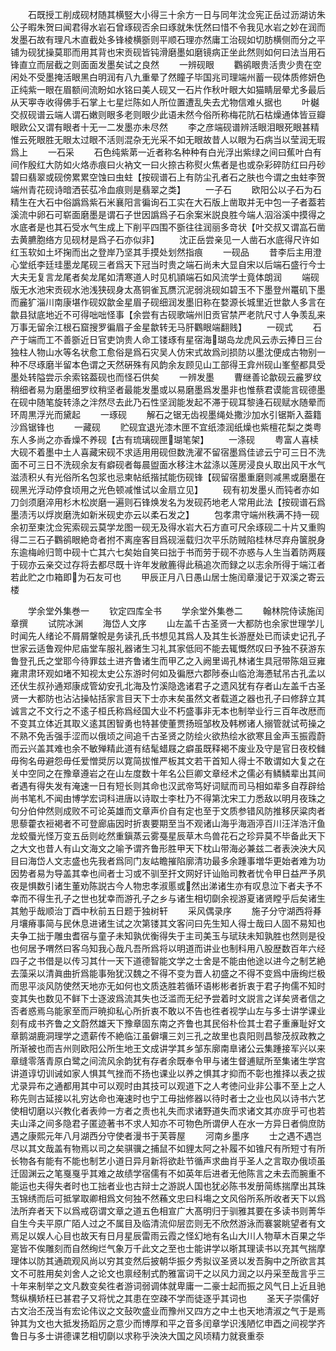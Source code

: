 <!-- { "loadSidebar": true } -->
　　石既授工削成砚材随其横竪大小得三十余方一日与同年沈佥宪正岳过沥湖访朱公子暇朱贺曰闻君得水岩石曾琢砚否余曰琢就朱怃然曰惜不令我见水岩之妙在润而发墨石故有理凡木直截处多锋棱横斵则平顺石理亦然庸工治砚如切肪横侧而分之平铺为砚犹操莫耶而用其背也宋贡砚皆钝滑磨墨如磨镜病正坐此然则如何曰法当用石锋直立而层截之则面面发墨矣试之良然
　　一辨砚眼
　　鸜鹆眼贵活贵少贵在空闲处不受墨掩活眼黑白明润有八九重晕了然瞳子毕国兆司理端州蓄一砚体质修妍色正纯紫一眼在眉额间流盼如水铭曰美人砚又一石片作秋叶眼大如猫睛层晕尤多最后从天寕寺收得佛手石掌上七星烂陈如人所位置遭乱失去尤物信难乆据也
　　叶樾交叔砚谱云端人谓石嫩则眼多老则眼少此语未然今俗所称梅花阬石枯燥通体皆豆瓣眼欧公又谓有眼者十无一二发墨亦未尽然
　　李之彦端砚谱辨活眼泪眼死眼甚精惟云死眼胜无眼太过眼不活则混杂无光采不如无眼故昔人以眼为石病当以莹润无瑕爲上
　　一石采
　　石色纯紫苐一近者称名种种有白光浮出紫绿之间曰蕉叶白有间作殷红大防如火烙赤痕曰火衲文一曰火捺古称熨火焦者是也或杂彩碎防红曰丹砂碧曰翡翠或砚傍累累空蚀曰虫蛀【按砚谱石上有防尘孔者石之肤也今谓之虫蛀李贺端州青花砚诗暗洒苌苰冷血痕则是翡翠之类】
　　一子石
　　欧阳公以子石为石精生在大石中俗譌爲紫石米襄阳言徧询石工实在大石版上凿取并无中包一子者葢若溪流中卵石可崭面磨墨是谓石子世因譌爲子石余案米説良胜今端人泅浴溪中摸得之水底者是也其石受水气生成上下削平四围不斵往往润丽多竒状【叶交叔又谓嵓石凿去黄臕胞络方见砚材是爲子石亦似非】
　　沈正岳尝亲见一人凿石水底得尺许如红玉软如土坏掬而出之登岸乃坚其手摸处划然指痕
　　一砚品
　　昔李后主用澄心堂纸李廷珪墨龙尾砚三者爲天下冠当时贵之端石尚未大显自宋以后端石盛行今士大夫无复言龙尾者矣龙尾如清寒道人时见机頴端石如风流学士竟体朗润
　　端砚版无水池宋贡砚水池浅狭砚身太髙铜雀瓦赝沉泥弱洮砚如碧玉不下墨登州鼍矶下墨而麄犷淄川南康堪作砚奴歙金星眉子砚细润发墨旧称在婺源长城里近世歙人多言在歙县狱底地近不可得咄咄怪事【余尝有古砚歌端州旧贡官禁严老阬尺寸人争羡乱来万事无留余江根石窟搜罗徧眉子金星歙转无马肝鸜眼端翻贱】
　　一砚式
　　石产于端而工不善斵近日官吏饷贵人命工镂琢有星宿海瑚岛龙虎风云赤云捧日三台独柱人物山水等名状愈工愈俗是爲石灾吴人仿宋式故爲刓损防以墨沈便成古物别一种不尽琢磨半留本色谓之天然硏殊有风韵余友顾见山工部得王弇州砚山峯壑都具受墨处转隘尝示余索铭葢砚也而怪石供矣
　　一辨发墨
　　曹继善论歙砚云麄罗纹稍细者易为磨墨细罗纹稍坚者最能发墨或以易磨墨爲发墨非也惟蔡君谟能言砚德墨在砚中随笔旋转涤之泮然尽去此乃石性坚润能发起不滞于砚耳黎逄石砚赋水随晕而环周黒浮光而黛起
　　一琢砚
　　解石之锯无齿视墨绳处撒沙加水引锯斯入葢籍沙爲锯锋也
　　一藏砚
　　贮砚宜退光漆木匣不宜纸漆润纸燥也紫檀花梨之类粤东人多尚之亦香燥不养砚【古有琉璃砚匣瑚笔架】
　　一涤砚
　　粤富人喜椟大砚不着墨中土人喜藏宋砚不求适用用砚但数洗濯不留宿墨爲佳谚云宁可三日不洗面不可三日不洗砚余友有癖砚者每晨盥面水移注木盆涤以莲房浸良乆取出风干水气滋渍积乆有光俗所名包浆也忌柬帖纸揩拭能伤砚锋【砚留宿墨重磨则减黑或磨墨在砚黑光浮动停食顷用之光色顿减惟试以金扇立见】
　　砚有初发墨乆而钝者亦如刀剑须磨淬用杉木松炭磨一遍则石锋焕发名为发砚药地老人常用此法【按砚谱石爲墨渍汚以烰炭磨洗如新米砚史亦云以柔石发之】
　　包孝肃守端州秩满不持一砚余初至柬沈佥宪索砚云莫学龙图一砚无及得水岩大石方直可尺余琢砚二十片又重购得二三石子鸜鹆眼絶竒者拊不离座客目爲砚滛载归次平乐防贼陷桂林尽弃舟箧脱身东逾梅岭归笥中砚十亡其六七矣始自笑曰拙于书而劳于砚不亦惑与人生当着防两屐于砚亦云亲交过存将去都尽既十许年发敝簏得此稿追次而録之以志余所得于端江者若此贮之巾箱即为石友可也
　　甲辰正月八日愚山居士施闰章漫记于双溪之寄云楼













　　学余堂外集巻一
　　钦定四库全书
　　学余堂外集巻二
　　翰林院侍读施闰章撰
　　试院冰渊
　　海岱人文序
　　山左盖千古圣贤一大都防也余家世理学儿时闻先人绪论不屑屑鞶帨是务读孔氏书想见其爲人及其生长游歴处已而读史记孔子世家云适鲁观仲尼庙堂车服礼器诸生习礼其家低囘不能去辄慨然叹曰予独不获游东鲁登孔氏之堂耶今待罪兹土进齐鲁诸生而甲乙之入阙里谒孔林诸生具冠带陈爼豆雍雍肃肃环观如堵不知视太史公东游时何如及徧厯六郡陟泰山临沧海慿轼吊古孔孟以还伏生叔孙通郑康成管幼安孔北海及竹溪隐逸诸君子之遗风犹有存者山左盖千古圣贤一大都防也沾沾操帖括家言目天下士亦末矣虽然文者载道之器也孔子曰修辞立其诚言之不文行之不逺子桓氏称爲经国大业不朽盛事非无本也制举业行三百年改厯而不变其立体近其取义逺其困智勇也特甚使董贾扬班邹枚及韩桞诸人搦管就试苟操之不熟不免舌强手涩而以俄顷之间追千古圣贤之防绘火欲热绘水欲寒且金声玉振霞蔚而云兴盖其难也余不敏殚精此道有结髦蜡屐之癖虽既释褐不废业及守是官日夜校雠毋徇名毋避怨毋任爱憎奨厉以寛简拔惟严板其文若干首知人得士不敢谓如大复之在关中空同之在豫章遵岩之在山左度数十年名公巨卿文章经术之儒必有鳞鳞辈出其间者遇有得失发有淹速一日有短长则其命也汉武帝笃好词赋而司马相如辈多自荐辟给尚书笔札不闻由博学宏词科进唐以诗取士李杜乃不得第沈宋工力悉敌以明月夜珠之句分伯仲然则成败不可论英雄而文章声价自有定也至于文质参错风防推移厌粱肉者思藜藿衣裋褐者不可登廊庙因时折衷要期至当不观诸山海乎海涵渟百川汪洋浩汗鱼龙蛟蜃光怪万变五岳则屹然重鎭蒸云雾戞星辰草木鸟兽花石之珍异莫不毕备此天下之大文也昔人有山文海文之喻予谓齐鲁形胜甲天下枕山带海必兼兹二者表泱泱大风目曰海岱人文志盛也先我者爲同门友岵瞻摧陷廓清功最多余踵事増华更始者难为功因势者易为导盖其幸也间者士习或不驯至扞文网好讦讪贻司教者忧令甲日益严予夙夜是惧数引诸生董劝陈説古今人物忠孝淑慝或然出涕诸生亦有叹息泣下者夫予不幸而不得生孔子之世也犹幸而游孔子之乡与诸生相切劘余视游夏诸贤瞠乎后矣诸生其勉乎哉顺治丁酉中秋前五日题于独树轩
　　采风偶录序
　　施子分守湖西将朞月壤瘠事简与民休息进诸生试之次第镂其文客问曰先生知人得士哉曰人固不易知也夫争工拙于雕虫耆宿与童子未知孰优衡得失于主司美玉与珷玞未知孰胜也然则是役也何居予喟然曰客乌知我心哉凡吾所爲将以明道而讲业也制科用八股歴数百年六经四子之书借是以传习其什一天下道德智能文学之士舍是不能由他途以进今之制艺絶去藻采以清眞曲折爲能事殆犹汉魏之不得不变为晋人初盛之不得不变爲中唐绚烂极而思平淡风防使然天地亦无如何也文质迭胜若循环语彬彬者折衷于君子拘儒不知时变其失也数见不鲜下士逐波爲流其失也泛滥而无纪予尝着时文説言之详矣贤者信之否者惑焉乌能家至而戸暁抑私心所折衷不敢以不告也徃者视学山左与多士讲学课业刻有成书齐鲁之文蔚然雄天下豫章固东南之齐鲁也其民俗朴俭其士君子重亷耻好文章鹅湖鹿洞理学之遗薪传不絶临江虽僻壤三刘三孔之故里也袁阳则昌黎茂叔政教之所渐被也而吉州则欧阳公所生地王文成讲学其乡邹东廓南臯诸公云集踵接军兴以来章缝零落青原白鹭之间流风余韵犹有存者余既奉令甲与诸生督逋赋所至集诸生学宫讲道谆切训诫如家人惧其气挫而不扬也课业以养之惧其才抑而不彰也推择以表之拔尤录异布之通都用其中可以观时由其技可以观道下之人考徳问业非公事不至上之人称先则古延接以礼穷达命也淹速时也宁工毋拙修器以待时者士之业也风以诗书六艺使相切磨以兴教化者表帅一方者之责也礼失而求诸野道失而求诸文其亦庻乎可也若夫山泽之间多隐君子匿迹著书不求人知亦不可物色所谓伊人在水一方异日者倘庶防遇之康熙元年八月湖西分守使者漫书于芙蓉屋
　　河南乡墨序
　　士之遇不遇岂尽以其文哉盖有物焉以司之矣骐骥之捕鼠不如貍太阿之补履不如锥尺有所短寸有所长物各有能有不能也制艺小道日异月新将欲赴节循声求曲肖乎圣人之言取办俄顷虽迁固渊云之笔戛戛乎其难之故绩学宿儒有不如英年后进者无他陈言之未去而腕重不能运也夫得失者时也工拙者业也古辩士之游説人国也犹必陈书发册简练揣摩出其珠玉锦绣而后可抵掌取卿相爲文何独不然蘓文忠曰科塲之文风俗所系所收者天下以爲法所弃者天下以爲戒窃谓文章之道五色相宣广大髙明归于驯雅其要在多读书则菁华自生今夫平原广陌人过之不属目及临清流仰层峦则无不欣然游泳而褰裳眺望者有文焉足以娱人心目也故天有日月星辰雷雨云霞之怪幻地有名山大川人物草木百果之华寔皆不俟雕刻而自然绚烂气象万千此文之至也士能讲学以晣其理读书以充其气揣摩理体以防其通疏观风尚以穷其变然后披朝华振夕秀拟议圣贤以发吾胸中之所欲言其文不可胜用矣刘舍人之论文也禀经制式酌雅富词干之以风力润之以丹采至哉言乎三十年来制举之文凡数变矣徃者游词弱调体就卑庸一二豪士起而振之风气日上近且驰骛纵横矫枉已甚君子又将忧之其患在空疎不学而徒逐乎其词也
　　圣天子崇儒好古文治丕茂当有宏论伟议之文鼔吹盛业而豫州又四方之中土也天地清淑之气于是焉钟其为文也大抵发扬蹈厉之意少而博厚和平之音多闰章学识浅陋忆申酉之间视学齐鲁日与多士讲德课艺相切劘以求称乎泱泱大国之风顷精力就衰重沗
